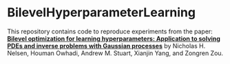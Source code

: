 # BilevelHyperparameterLearning

This repository contains code to reproduce experiments from the paper: [**Bilevel optimization for learning hyperparameters: Application to solving PDEs and inverse problems with Gaussian processes**](https://arxiv.org/abs/2510.05568) by Nicholas H. Nelsen, Houman Owhadi, Andrew M. Stuart, Xianjin Yang, and Zongren Zou.

